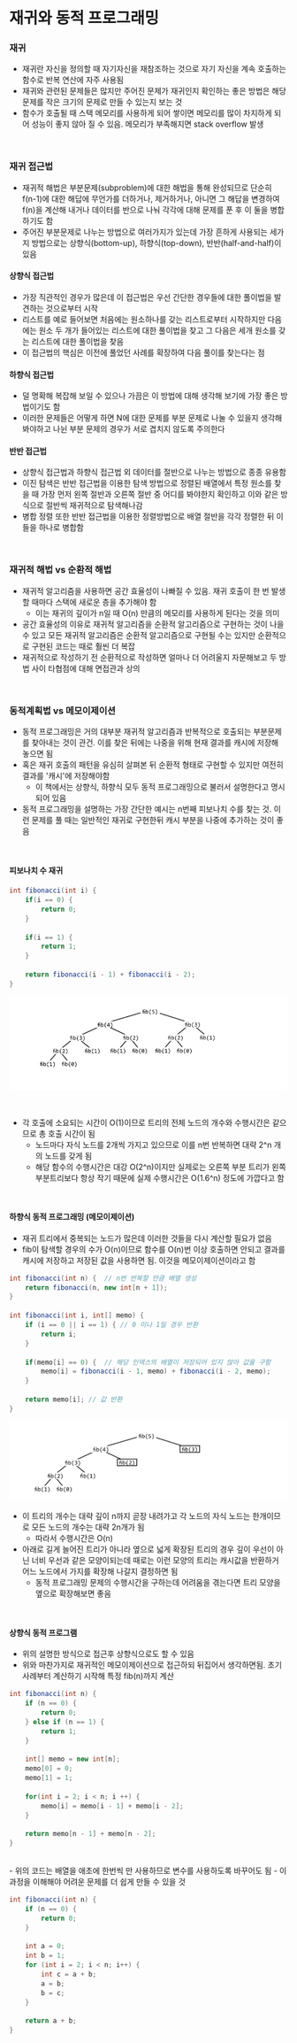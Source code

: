 # 재귀와 동적 프로그래밍

### 재귀
- 재귀란 자신을 정의할 때 자기자신을 재참조하는 것으로 자기 자신을 계속 호출하는 함수로 반복 연산에 자주 사용됨
- 재귀와 관련된 문제들은 많지만 주어진 문제가 재귀인지 확인하는 좋은 방법은 해당 문제를 작은 크기의 문제로 만들 수 있는지 보는 것
- 함수가 호출될 때 스택 메모리를 사용하게 되어 쌓이면 메모리를 많이 차지하게 되어 성능이 좋지 않아 질 수 있음. 메모리가 부족해지면 stack overflow 발생

<br>

### 재귀 접근법
- 재귀적 해법은 부분문제(subproblem)에 대한 해법을 통해 완성되므로 단순히 f(n-1)에 대한 해답에 무언가를 더하거나, 제거하거나, 아니면 그 해답을 변경하여 f(n)을 계산해 내거나 데이터를 반으로 나눠 각각에 대해 문제를 푼 후 이 둘을 병합하기도 함
- 주어진 부분문제로 나누는 방법으로 여러가지가 있는데 가장 흔하게 사용되는 세가지 방법으로는 상향식(bottom-up), 하향식(top-down), 반반(half-and-half)이 있음

#### 상향식 접근법
- 가장 직관적인 경우가 많은데 이 접근법은 우선 간단한 경우들에 대한 풀이법을 발견하는 것으로부터 시작
- 리스트를 예로 들어보면 처음에는 원소하나를 갖는 리스트로부터 시작하지만 다음에는 원소 두 개가 들어있는 리스트에 대한 풀이법을 찾고 그 다음은 세개 원소를 갖는 리스트에 대한 풀이법을 찾음
- 이 접근법의 핵심은 이전에 풀었던 사례를 확장하여 다음 풀이를 찾는다는 점

#### 하향식 접근법
- 덜 명확해 복잡해 보일 수 있으나 가끔은 이 방법에 대해 생각해 보기에 가장 좋은 방법이기도 함
- 이러한 문제들은 어떻게 하면 N에 대한 문제를 부분 문제로 나눌 수 있을지 생각해봐야하고 나뉜 부분 문제의 경우가 서로 겹치지 않도록 주의한다

#### 반반 접근법
- 상향식 접근법과 하향식 접근법 외 데이터를 절반으로 나누는 방법으로 종종 유용함
- 이진 탐색은 반반 접근법을 이용한 탐색 방법으로 정렬된 배열에서 특정 원소를 찾을 때 가장 먼저 왼쪽 절반과 오른쪽 절반 중 어디를 봐야한지 확인하고 이와 같은 방식으로 절반씩 재귀적으로 탐색해나감
- 병합 정렬 또한 반반 접근법을 이용한 정렬방법으로 배열 절반을 각각 정렬한 뒤 이들을 하나로 병합함

<br>

### 재귀적 해법 vs 순환적 해법
- 재귀적 알고리즘을 사용하면 공간 효율성이 나빠질 수 있음. 재귀 호출이 한 번 발생할 때마다 스택에 새로운 층을 추가해야 함
    - 이는 재귀의 깊이가 n일 때 O(n) 만큼의 메모리를 사용하게 된다는 것을 의미
- 공간 효율성의 이유로 재귀적 알고리즘을 순환적 알고리즘으로 구현하는 것이 나을 수 있고 모든 재귀적 알고리즘은 순환적 알고리즘으로 구현될 수는 있지만 순환적으로 구현된 코드는 때로 훨씬 더 복잡
- 재귀적으로 작성하기 전 순환적으로 작성하면 얼마나 더 어려울지 자문해보고 두 방법 사이 타협점에 대해 면접관과 상의

<br>

### 동적계획법 vs 메모이제이션
- 동적 프로그래밍은 거의 대부분 재귀적 알고리즘과 반복적으로 호출되는 부분문제를 찾아내는 것이 관건. 이를 찾은 뒤에는 나중을 위해 현재 결과를 캐시에 저장해 놓으면 됨
- 혹은 재귀 호출의 패턴을 유심히 살펴본 뒤 순환적 형태로 구현할 수 있지만 여전히 결과를 '캐시'에 저장해야함
    - 이 책에서는 상향식, 하향식 모두 동적 프로그래밍으로 불러서 설명한다고 명시되어 있음
- 동적 프로그래밍을 설명하는 가장 간단한 예시는 n번째 피보나치 수를 찾는 것. 이런 문제를 풀 때는 일반적인 재귀로 구현한뒤 캐시 부분을 나중에 추가하는 것이 좋음

<br>

#### 피보나치 수 재귀
```java
int fibonacci(int i) {
    if(i == 0) {
        return 0;
    }

    if(i == 1) {
        return 1;
    }

    return fibonacci(i - 1) + fibonacci(i - 2);
}
```

![피보나치 트리](./img/fibonacci.png)

<br>

- 각 호출에 소요되는 시간이 O(1)이므로 트리의 전체 노드의 개수와 수행시간은 같으므로 총 호출 시간이 됨
    - 노드마다 자식 노드를 2개씩 가지고 있으므로 이를 n번 반복하면 대략 2^n 개의 노드를 갖게 됨
    - 해당 함수의 수행시간은 대강 O(2^n)이지만 실제로는 오른쪽 부분 트리가 왼쪽 부분트리보다 항상 작기 때문에 실제 수행시간은 O(1.6^n) 정도에 가깝다고 함

<br>

#### 하향식 동적 프로그래밍 (메모이제이션)
- 재귀 트리에서 중복되는 노드가 많은데 이러한 것들을 다시 계산할 필요가 없음
- fib이 탐색할 경우의 수가 O(n)이므로 함수를 O(n)번 이상 호출하면 안되고 결과를 캐시에 저장하고 저장된 값을 사용하면 됨. 이것을 메모이제이션이라고 함

```java
int fibonacci(int n) {  // n번 반복할 만큼 배열 생성
    return fibonacci(n, new int[n + 1]);
}

int fibonacci(int i, int[] memo) {
    if (i == 0 || i == 1) { // 0 이나 1일 경우 반환
        return i;
    }

    if(memo[i] == 0) {  // 해당 인덱스의 배열이 저장되어 있지 않아 값을 구함
        memo[i] = fibonacci(i - 1, memo) + fibonacci(i - 2, memo);
    }

    return memo[i]; // 값 반환
}
```

![피보나치 트리2](./img/fibonacci2.png)

- 이 트리의 개수는 대략 깊이 n까지 곧장 내려가고 각 노드의 자식 노드는 한개이므로 모든 노드의 개수는 대략 2n개가 됨
    - 따라서 수행시간은 O(n)
- 아래로 길게 늘어진 트리가 아니라 옆으로 넓게 확장된 트리의 경우 깊이 우선이 아닌 너비 우선과 같은 모양이되는데 때로는 이런 모양의 트리는 캐시값을 반환하거 어느 노드에서 가지를 확장해 나갈지 결정하면 됨
    - 동적 프로그래밍 문제의 수행시간을 구하는데 어려움을 겪는다면 트리 모양을 옆으로 확장해보면 좋음

<br>

#### 상향식 동적 프로그램
- 위의 설명한 방식으로 접근후 상향식으로도 할 수 있음
- 위와 마찬가지로 재귀적인 메모이제이션으로 접근하되 뒤집어서 생각하면됨. 초기사례부터 계산하기 시작해 특정 fib(n)까지 계산

```java
int fibonacci(int n) {
    if (n == 0) {
        return 0;
    } else if (n == 1) {
        return 1;
    }

    int[] memo = new int[n];
    memo[0] = 0;
    memo[1] = 1;

    for(int i = 2; i < n; i ++) {
        memo[i] = memo[i - 1] + memo[i - 2];
    }

    return memo[n - 1] + memo[n - 2];
}
```


<br>
- 위의 코드는 배열을 애초에 한번씩 만 사용하므로 변수를 사용하도록 바꾸어도 됨
- 이 과정을 이해해야 어려운 문제를 더 쉽게 만들 수 있을 것


```java
int fibonacci(int n) {
    if (n == 0) {
        return 0;
    }

    int a = 0;
    int b = 1;
    for (int i = 2; i < n; i++) {
        int c = a + b;
        a = b;
        b = c;
    }

    return a + b;
}
```
